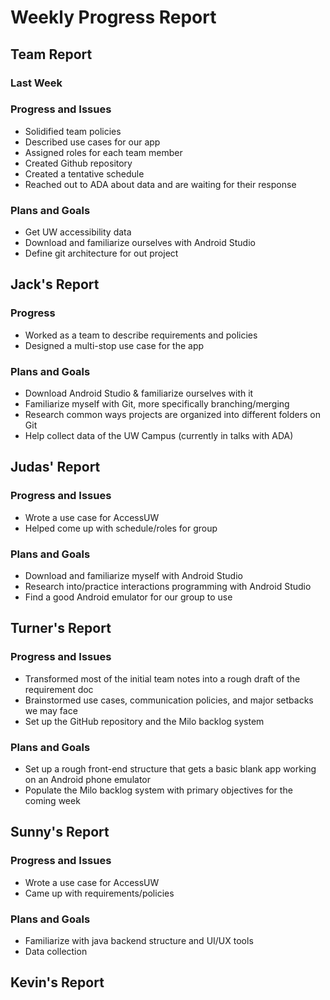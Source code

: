 # Weekly Progress Report
## Team Report
### Last Week
### Progress and Issues
* Solidified team policies
* Described use cases for our app
* Assigned roles for each team member
* Created Github repository
* Created a tentative schedule
* Reached out to ADA about data and are waiting for their response
### Plans and Goals
* Get UW accessibility data
* Download and familiarize ourselves with Android Studio
* Define git architecture for out project
## Jack's Report
### Progress
* Worked as a team to describe requirements and policies
* Designed a multi-stop use case for the app
### Plans and Goals
* Download Android Studio & familiarize ourselves with it
* Familiarize myself with Git, more specifically branching/merging
* Research common ways projects are organized into different folders on Git
* Help collect data of the UW Campus (currently in talks with ADA)
## Judas' Report
### Progress and Issues
* Wrote a use case for AccessUW
* Helped come up with schedule/roles for group
### Plans and Goals
* Download and familiarize myself with Android Studio
* Research into/practice interactions programming with Android Studio
* Find a good Android emulator for our group to use
## Turner's Report
### Progress and Issues
* Transformed most of the initial team notes into a rough draft of the requirement doc
* Brainstormed use cases, communication policies, and major setbacks we may face
* Set up the GitHub repository and the Milo backlog system
### Plans and Goals
* Set up a rough front-end structure that gets a basic blank app working on an Android phone emulator
* Populate the Milo backlog system with primary objectives for the coming week
## Sunny's Report
### Progress and Issues
* Wrote a use case for AccessUW
* Came up with requirements/policies
### Plans and Goals
* Familiarize with java backend structure and UI/UX tools
* Data collection
## Kevin's Report
